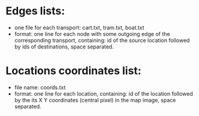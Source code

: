 # Edges lists:
* one file for each transport: cart.txt, tram.txt, boat.txt
* format: one line for each node with some outgoing edge of the corresponding transport, containing: id of the source location followed by ids of destinations, space separated.

# Locations coordinates list:
* file name: coords.txt
* format: one line for each location, containing: id of the location followed by the its X Y coordinates (central pixel) in the map image, space separated.
